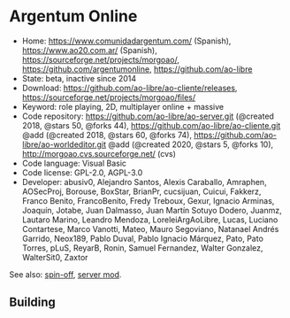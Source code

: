 # Argentum Online

- Home: https://www.comunidadargentum.com/ (Spanish), https://www.ao20.com.ar/ (Spanish), https://sourceforge.net/projects/morgoao/, https://github.com/argentumonline, https://github.com/ao-libre
- State: beta, inactive since 2014
- Download: https://github.com/ao-libre/ao-cliente/releases, https://sourceforge.net/projects/morgoao/files/
- Keyword: role playing, 2D, multiplayer online + massive
- Code repository: https://github.com/ao-libre/ao-server.git (@created 2018, @stars 50, @forks 44), https://github.com/ao-libre/ao-cliente.git @add (@created 2018, @stars 60, @forks 74), https://github.com/ao-libre/ao-worldeditor.git @add (@created 2020, @stars 5, @forks 10), http://morgoao.cvs.sourceforge.net/ (cvs)
- Code language: Visual Basic
- Code license: GPL-2.0, AGPL-3.0
- Developer: abusiv0, Alejandro Santos, Alexis Caraballo, Amraphen, AOSecProj, Borouse, BoxStar, BrianPr, cucsijuan, Cuicui, Fakkerz, Franco Benito, FrancoBenito, Fredy Treboux, Gexur, Ignacio Arminas, Joaquín, Jotabe, Juan Dalmasso, Juan Martín Sotuyo Dodero, Juanmz, Lautaro Marino, Leandro Mendoza, LoreleiArgAoLibre, Lucas, Luciano Contartese, Marco Vanotti, Mateo, Mauro Segoviano, Natanael Andrés Garrido, Neox189, Pablo Duval, Pablo Ignacio Márquez, Pato, Pato Torres, pLuS, ReyarB, Ronin, Samuel Fernandez, Walter Gonzalez, WalterSit0, Zaxtor

See also: [spin-off](https://github.com/horacioMartinez/argentumonline.io), [server mod](https://sourceforge.net/projects/aoserverbyshura/).

## Building
